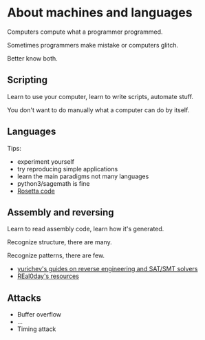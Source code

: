 # About machines and languages

Computers compute what a programmer programmed.

Sometimes programmers make mistake or computers glitch.

Better know both.

## Scripting

Learn to use your computer, learn to write scripts, automate stuff.

You don't want to do manually what a computer can do by itself.

## Languages

Tips:

- experiment yourself
- try reproducing simple applications
- learn the main paradigms not many languages
- python3/sagemath is fine
- [Rosetta code](https://rosettacode.org/wiki/Rosetta_Code)

## Assembly and reversing

Learn to read assembly code, learn how it's generated.

Recognize structure, there are many.

Recognize patterns, there are few.

- [yurichev's guides on reverse engineering and SAT/SMT solvers](https://beginners.re/)
- [REal0day's resources](https://www.real0day.com/resources)

## Attacks

- Buffer overflow
- ...
- Timing attack
